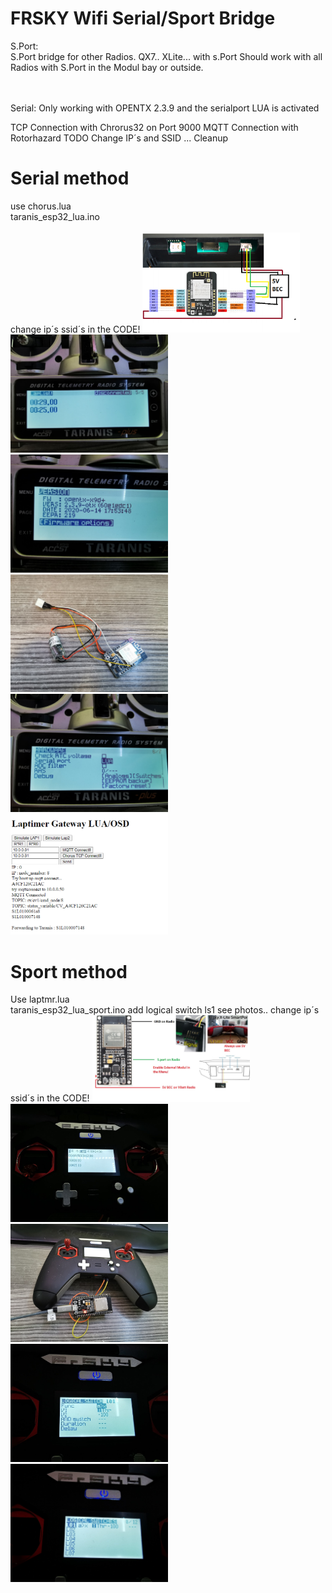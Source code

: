 <h1>FRSKY Wifi Serial/Sport Bridge</h1>

S.Port:<br>
S.Port bridge for other Radios. QX7..  XLite...  with s.Port 
Should work with all Radios with S.Port in the Modul bay or outside. <br>

<br><br>
Serial:
Only working with OPENTX 2.3.9 and the serialport LUA is activated



TCP Connection with Chrorus32 on Port 9000
MQTT Connection with Rotorhazard
TODO Change IP´s and SSID ... Cleanup 
<h1>Serial method</h1>
use chorus.lua<br>
taranis_esp32_lua.ino<br><br>
change ip´s ssid´s in the CODE!
<img src=https://github.com/realhuno/taranis_esp32_lua/blob/master/schematic.png width=50% height=50%>
<img src=https://github.com/realhuno/taranis_esp32_lua/blob/master/laplist.jpg width=50% height=50%>
<img src=https://github.com/realhuno/taranis_esp32_lua/blob/master/version.jpg width=50% height=50%>
<img src=https://github.com/realhuno/taranis_esp32_lua/blob/master/hardware.jpg width=50% height=50%>
<img src=https://github.com/realhuno/taranis_esp32_lua/blob/master/lua.jpg width=50% height=50%>

<img src=https://github.com/realhuno/taranis_esp32_lua/blob/master/webui.PNG width=50% height=50%>
<br>
<h1>Sport method</h1>
Use laptmr.lua<br>
taranis_esp32_lua_sport.ino
add logical switch ls1 see photos..
change ip´s ssid´s in the CODE!
<img src=https://github.com/realhuno/taranis_esp32_lua/blob/master/sport.jpg width=50% height=50%>
<img src=https://github.com/realhuno/taranis_esp32_lua/blob/master/laps.jpg width=50% height=50%>
<img src=https://github.com/realhuno/taranis_esp32_lua/blob/master/sporthardware.jpg width=50% height=50%>
<img src=https://github.com/realhuno/taranis_esp32_lua/blob/master/logical.jpg width=50% height=50%>
<img src=https://github.com/realhuno/taranis_esp32_lua/blob/master/logical2.jpg width=50% height=50%>


